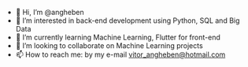 - 👋 Hi, I’m @angheben
- 👀 I’m interested in back-end development using Python, SQL and Big Data
- 🌱 I’m currently learning Machine Learning, Flutter for front-end
- 💞️ I’m looking to collaborate on Machine Learning projects
- 📫 How to reach me: by my e-mail vitor_angheben@hotmail.com

<!---
angheben/angheben is a ✨ special ✨ repository because its `README.md` (this file) appears on your GitHub profile.
You can click the Preview link to take a look at your changes.
--->
